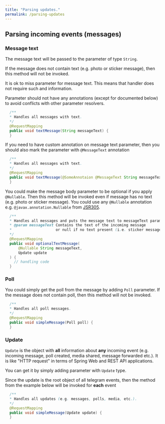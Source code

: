 ```yaml
---
title: "Parsing updates."
permalink: /parsing-updates
---
```


## Parsing incoming events (messages)

### Message text
The message text will be passed to the parameter of type `String`.

If the message does not contain text (e.g. photo or sticker message),
then this method will not be invoked.

It is ok to miss parameter for message text. This means that handler does not require such and information.

Parameter should not have any annotations (except for documented below)
to avoid conflicts with other parameter resolvers.
```java
  /**
  * Handles all messages with text.
  */
  @RequestMapping
  public void textMessage(String messageText) {
  }
```

If you need to have custom annotation on message text parameter,
then you should also mark the parameter with `@MessageText` annotation

```java
  /**
  * Handles all messages with text.
  */
  @RequestMapping
  public void textMessage(@SomeAnnotaion @MessageText String messageText) {
  }
```

You could make the message body parameter to be optional if you apply `@Nullable`.
Then this method will be invoked even if message has no text (e.g. photo or sticker message).
You could use any `@Nullable` annotation e.g.
`@javax.annotation.Nullable` from [JSR305](https://mvnrepository.com/artifact/com.google.code.findbugs/jsr305).

```java
  /**
  * Handles all messages and puts the message text to messageText parameter if present.
  * @param messageText Contains the text of the incoming message 
  *                    or null if no text present (i.e. sticker message).
  */
  @RequestMapping
  public void optionalTextMessage(
      @Nullable String messageText,
      Update update
  ) {
    // handling code
  }
```

### Poll
You could simply get the poll from the message by adding `Poll` parameter.
If the message does not contain poll, then this method will not be invoked.
```java
  /**
  * Handles all poll messages.
  */
  @RequestMapping
  public void simpleMessage(Poll poll) {
  }
```

### Update
`Update` is the object with **all** information about **any** incoming event
(e.g. incoming message, poll created, media shared, message forwarded etc.).
It is like "HTTP request" in terms of Spring Web and REST API applications.

You can get it by simply adding parameter with `Update` type.

Since the update is the root object of all telegram events, then the method from the example below will be invoked for **each** event
```java
  /**
  * Handles all updates (e.g. messages, polls, media, etc.).
  */
  @RequestMapping
  public void simpleMessage(Update update) {
  }
```
